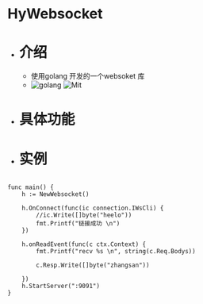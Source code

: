 # HyWebsocket
- # 介绍
  - 使用golang 开发的一个websoket 库
  - ![golang](https://img.shields.io/badge/golang-1.16.5-red) ![Mit](https://img.shields.io/badge/Mit-Passing-yellow)
- # 具体功能

- # 实例
```golang

func main() {
	h := NewWebsocket()

	h.OnConnect(func(ic connection.IWsCli) {
		//ic.Write([]byte("heelo"))
		fmt.Printf("链接成功 \n")
	})

	h.onReadEvent(func(c ctx.Context) {
		fmt.Printf("recv %s \n", string(c.Req.Bodys))

		c.Resp.Write([]byte("zhangsan"))

	}) 
	h.StartServer(":9091")
}
```
